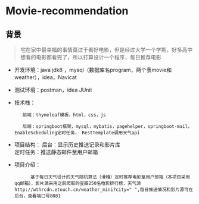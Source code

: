 # Movie-recommendation
## 背景
>宅在家中最幸福的事情莫过于看好电影，但是经过大学一个学期，好多高中想看的电影都看完了，所以打算设计一个程序，每日推荐电影


* 开发环境：java jdk8 ，mysql（数据库名program，两个表movie和weather），idea，Navicat

* 测试环境：postman，idea JUnit

* 技术栈：

         前端：thymeleaf模板，html，css，js

         后端：springboot框架，mysql，mybatis，pagehelper，springboot-mail，EnableScheduling定时任务， RestTemplate调用天气api

* 项目结构：
             后台：显示历史推送记录和影片库    
             定时任务：推送静态邮件至用户邮箱

* 项目介绍：

            基于每日天气设计的天气随机算法（滑稽）定时推荐电影至用户邮箱（本项目采用qq邮箱），影片源采用之前爬取的豆瓣250名电影排行榜，天气源http://wthrcdn.etouch.cn/weather_mini?city=" ",每日推送情况和影片源可在后台，查看端口号8081
